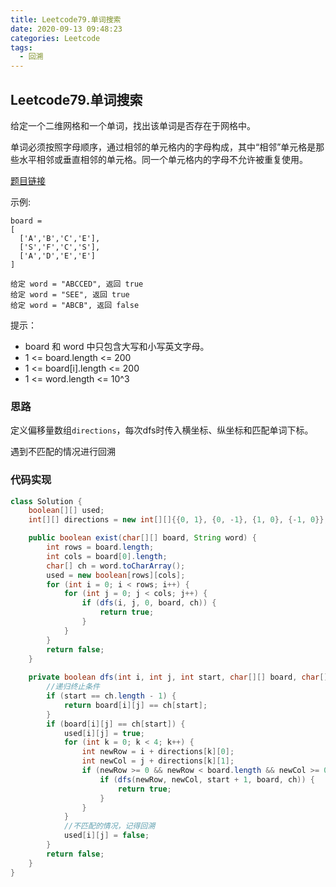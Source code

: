 ```yaml
---
title: Leetcode79.单词搜索
date: 2020-09-13 09:48:23
categories: Leetcode
tags:
  - 回溯
---
```


## Leetcode79.单词搜索

给定一个二维网格和一个单词，找出该单词是否存在于网格中。

单词必须按照字母顺序，通过相邻的单元格内的字母构成，其中“相邻”单元格是那些水平相邻或垂直相邻的单元格。同一个单元格内的字母不允许被重复使用。

 [题目链接](https://leetcode-cn.com/problems/word-search)
<!--more-->

示例:

```
board =
[
  ['A','B','C','E'],
  ['S','F','C','S'],
  ['A','D','E','E']
]

给定 word = "ABCCED", 返回 true
给定 word = "SEE", 返回 true
给定 word = "ABCB", 返回 false
```




提示：

- board 和 word 中只包含大写和小写英文字母。
- 1 <= board.length <= 200
- 1 <= board[i].length <= 200
- 1 <= word.length <= 10^3

### 思路

定义偏移量数组`directions`，每次dfs时传入横坐标、纵坐标和匹配单词下标。

遇到不匹配的情况进行回溯

### 代码实现

```java
class Solution {
    boolean[][] used;
    int[][] directions = new int[][]{{0, 1}, {0, -1}, {1, 0}, {-1, 0}};

    public boolean exist(char[][] board, String word) {
        int rows = board.length;
        int cols = board[0].length;
        char[] ch = word.toCharArray();
        used = new boolean[rows][cols];
        for (int i = 0; i < rows; i++) {
            for (int j = 0; j < cols; j++) {
                if (dfs(i, j, 0, board, ch)) {
                    return true;
                }
            }
        }
        return false;
    }
    
    private boolean dfs(int i, int j, int start, char[][] board, char[] ch) {
        //递归终止条件
        if (start == ch.length - 1) {
            return board[i][j] == ch[start];
        }
        if (board[i][j] == ch[start]) {
            used[i][j] = true;
            for (int k = 0; k < 4; k++) {
                int newRow = i + directions[k][0];
                int newCol = j + directions[k][1];
                if (newRow >= 0 && newRow < board.length && newCol >= 0 && newCol < board[0].length && !used[newRow][newCol]) {
                    if (dfs(newRow, newCol, start + 1, board, ch)) {
                        return true;
                    }
                }
            }
            //不匹配的情况，记得回溯
            used[i][j] = false;
        }
        return false;
    }
}
```

